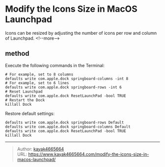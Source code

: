 # Modify the Icons Size in MacOS Launchpad

Icons can be resized by adjusting the number of icons per row and column of Launchpad.
&lt;!--more--&gt;

## method

Execute the following commands in the Terminal:
```shell
# For example, set to 8 columns
defaults write com.apple.dock springboard-columns -int 8
# For example, set to 6 lines
defaults write com.apple.dock springboard-rows -int 6
# Reset Launchpad
defaults write com.apple.dock ResetLaunchPad -bool TRUE
# Restart the Dock
killall Dock
```

Restore default settings:
```shell
defaults write com.apple.dock springboard-rows Default
defaults write com.apple.dock springboard-columns Default
defaults write com.apple.dock ResetLaunchPad -bool TRUE
killall Dock
```

---

> Author: [kayak4665664](https://github.com/kayak4665664)  
> URL: https://www.kayak4665664.com/modify-the-icons-size-in-macos-launchpad/  

